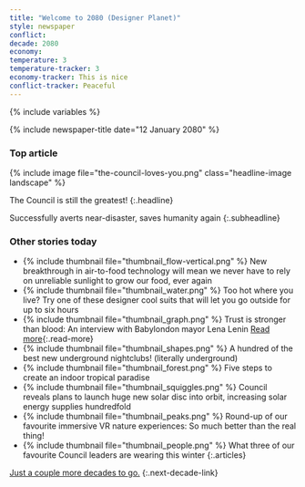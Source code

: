 ```yaml
---
title: "Welcome to 2080 (Designer Planet)"
style: newspaper
conflict: 
decade: 2080
economy: 
temperature: 3
temperature-tracker: 3
economy-tracker: This is nice
conflict-tracker: Peaceful
---
```


{% include variables %}

{% include newspaper-title date="12 January 2080" %}

### Top article

{% include image file="the-council-loves-you.png" class="headline-image landscape" %}

The Council is still the greatest! 
{:.headline}

Successfully averts near-disaster, saves humanity again
{:.subheadline}

### Other stories today

- {% include thumbnail file="thumbnail_flow-vertical.png" %} New breakthrough in air-to-food technology will mean we never have to rely on unreliable sunlight to grow our food, ever again
- {% include thumbnail file="thumbnail_water.png" %} Too hot where you live? Try one of these designer cool suits that will let you go outside for up to six hours
- {% include thumbnail file="thumbnail_graph.png" %} Trust is stronger than blood: An interview with Babylondon mayor Lena Lenin [Read more](story_lena-lenin.html){:.read-more}
- {% include thumbnail file="thumbnail_shapes.png" %} A hundred of the best new underground nightclubs! (literally underground)
- {% include thumbnail file="thumbnail_forest.png" %} Five steps to create an indoor tropical paradise
- {% include thumbnail file="thumbnail_squiggles.png" %} Council reveals plans to launch huge new solar disc into orbit, increasing solar energy supplies hundredfold
- {% include thumbnail file="thumbnail_peaks.png" %} Round-up of our favourite immersive VR nature experiences: So much better than the real thing!
- {% include thumbnail file="thumbnail_people.png" %} What three of our favourite Council leaders are wearing this winter
{:.articles}

[Just a couple more decades to go.](chapter_climate-domes.html)
{:.next-decade-link}
